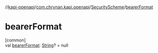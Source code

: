 //[kapi-openapi](../../../index.md)/[com.chrynan.kapi.openapi](../index.md)/[SecurityScheme](index.md)/[bearerFormat](bearer-format.md)

# bearerFormat

[common]\
val [bearerFormat](bearer-format.md): [String](https://kotlinlang.org/api/latest/jvm/stdlib/kotlin/-string/index.html)? = null
